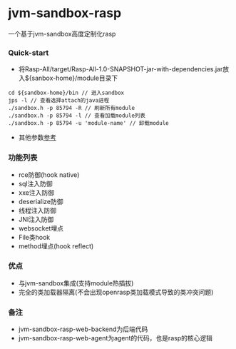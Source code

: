 # jvm-sandbox-rasp
一个基于jvm-sandbox高度定制化rasp
### Quick-start
- 将Rasp-All/target/Rasp-All-1.0-SNAPSHOT-jar-with-dependencies.jar放入${sanbox-home}/module目录下
```shell
cd ${sandbox-home}/bin // 进入sandbox
jps -l // 查看选择attach的java进程
./sandbox.h -p 85794 -R // 刷新所有module
./sandbox.h -p 85794 -l // 查看加载module列表
./sandbox.h -p 85794 -u 'module-name' // 卸载module
```
- 其他参数[参考](https://github.com/alibaba/jvm-sandbox/wiki/USER-INSTALL-and-CONFIG)
### 功能列表
- rce防御(hook native)
- sql注入防御
- xxe注入防御
- deserialize防御
- 线程注入防御
- JNI注入防御
- websocket埋点
- File类hook
- method埋点(hook reflect)
### 优点
- 与jvm-sandbox集成(支持module热插拔)
- 完全的类加载器隔离(不会出现openrasp类加载模式导致的类冲突问题)
### 备注
- jvm-sandbox-rasp-web-backend为后端代码
- jvm-sandbox-rasp-web-agent为agent的代码，也是rasp的核心逻辑
